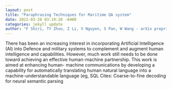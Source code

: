 ```yaml
--- 
layout: post 
title: "Paraphrasing Techniques for Maritime QA system" 
date: 2022-03-26 03:19:20 -0400 
categories: jekyll update 
author: "F Shiri, TY Zhuo, Z Li, V Nguyen, S Pan, W Wang - arXiv preprint arXiv , 2022" 
--- 
```

There has been an increasing interest in incorporating Artificial Intelligence (AI) into Defence and military systems to complement and augment human intelligence and capabilities. However, much work still needs to be done toward achieving an effective human-machine partnership. This work is aimed at enhancing human- machine communications by developing a capability for automatically translating human natural language into a machine-understandable language (eg, SQL Cites: Coarse-to-fine decoding for neural semantic parsing